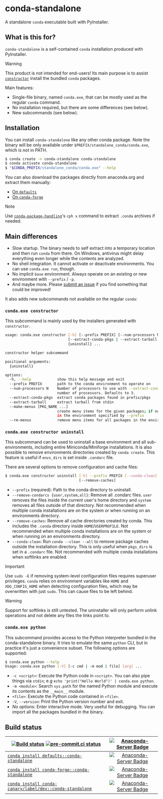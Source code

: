 # conda-standalone

A standalone `conda` executable built with PyInstaller.

## What is this for?

`conda-standalone` is a self-contained `conda` installation produced with PyInstaller.

> [!WARNING]
> This product is not intended for end-users! Its main purpose is to assist
> [`constructor`](https://github.com/conda/constructor) install the bundled `conda` packages.

Main features:

- Single-file binary, named `conda.exe`, that can be mostly used as the regular `conda` command.
- No installation required, but there are some differences (see below).
- New subcommands (see below).

## Installation

You can install `conda-standalone` like any other conda package.
Note the binary will be only available under `$PREFIX/standalone_conda/conda.exe`, which is not in PATH.

```bash
$ conda create -n conda-standalone conda-standalone
$ conda activate conda-standalone
$ "$CONDA_PREFIX/standalone_conda/conda.exe" --help
```

You can also download the packages directly from anaconda.org and extract them manually:

* [On `defaults`](https://anaconda.org/main/conda-standalone/files)
* [On `conda-forge`](https://anaconda.org/conda-forge/conda-standalone/files)

> [!NOTE]
> Use [`conda-package-handling`](https://github.com/conda/conda-package-handling)'s `cph x`
> command to extract `.conda` archives if needed.

## Main differences

- Slow startup. The binary needs to self extract into a temporary location and then run `conda` from there. On Windows, antivirus might delay everything even longer while the contents are analyzed.
- No shell integration. It cannot activate or deactivate environments. You can use `conda.exe run`, though.
- No implicit `base` environment. Always operate on an existing or new environment with `--prefix` / `-p`.
- And maybe more. Please [submit an issue][issue] if you find something that could be improved!

It also adds new subcommands not available on the regular `conda`:

### `conda.exe constructor`

This subcommand is mainly used by the installers generated with `constructor`.

```bash
usage: conda.exe constructor [-h] [--prefix PREFIX] [--num-processors N]
                             [--extract-conda-pkgs | --extract-tarball | --make-menus [PKG_NAME ...] | --rm-menus]
                             {uninstall} ...

constructor helper subcommand

positional arguments:
  {uninstall}

options:
  -h, --help            show this help message and exit
  --prefix PREFIX       path to the conda environment to operate on
  --num-processors N    Number of processors to use with --extract-conda-pkgs. Value must be int between 0 (auto) and the
                        number of processors. Defaults to 3.
  --extract-conda-pkgs  extract conda packages found in prefix/pkgs
  --extract-tarball     extract tarball from stdin
  --make-menus [PKG_NAME ...]
                        create menu items for the given packages; if none are given, create menu items for all packages
                        in the environment specified by --prefix
  --rm-menus            remove menu items for all packages in the environment specified by --prefix
```

### `conda.exe constructor uninstall`

This subcommand can be used to uninstall a base environment and all sub-environments, including
entire Miniconda/Miniforge installations.
It is also possible to remove environments directories created by `conda create`. This feature is
useful if `envs_dirs` is set inside `.condarc` file.

There are several options to remove configuration and cache files:

```bash
$ conda.exe constructor uninstall [-h] --prefix PREFIX [--conda-clean] [--remove-condarcs {user,system,all}]
                                  [--remove-caches]
```

- `--prefix` (required): Path to the conda directory to uninstall.
- `--remove-condarcs {user,system,all}`: Remove all .condarc files. `user` removes the files
                                         inside the current user's home directory and
                                         `system` removes all files outside of that directory.
                                         Not recommended when multiple conda installations are on
                                         the system or when running on an environments directory.
- `--remove-caches`: Remove all cache directories created by conda. This includes the `.conda`
                     directory inside `HOME`/`USERPROFILE`. Not recommended when multiple conda
                     installations are on the system or when running on an environments directory.
- `--conda-clean`:   Run `conda --clean --all` to remove package caches outside the installation
                     directory. This is only useful when `pkgs_dirs` is set in a `.condarc` file.
                     Not recommended with multiple conda installations when softlinks are enabled.

> [!IMPORTANT]
> Use `sudo -E` if removing system-level configuration files requires superuser privileges.
> `conda` relies on environment variables like `HOME` and `XDG_CONFIG_HOME` when detecting
> configuration files, which may be overwritten with just `sudo`.
> This can cause files to be left behind.

> [!WARNING]
> Support for softlinks is still untested.
> The uninstaller will only perform unlink operations and not delete any files the links point to.

### `conda.exe python`

This subcommand provides access to the Python interpreter bundled in the conda-standalone
binary. It tries to emulate the same `python` CLI, but in practice it's just a convenience
subset. The following options are supported:

```bash
$ conda.exe python --help
Usage: conda.exe python [-V] [-c cmd | -m mod | file] [arg] ...
```

- `-c <script>`: Execute the Python code in `<script>`. You can also pipe things via `stdin`;
  e.g `echo 'print("Hello World")' | conda.exe python`.
- `-m <module>`: Search `sys.path` for the named Python module and execute its contents as the `__main__` module.
- `<file>`: Execute the Python code contained in `<file>`.
- `-V`, `--version`: Print the Python version number and exit.
- _No options_: Enter interactive mode. Very useful for debugging.
  You can import all the packages bundled in the binary.

## Build status

| [![Build status](https://github.com/conda/conda-standalone/actions/workflows/tests.yml/badge.svg)](https://github.com/conda/conda-standalone/actions/workflows/tests.yml) [![pre-commit.ci status](https://results.pre-commit.ci/badge/github/conda/conda-standalone/main.svg)](https://results.pre-commit.ci/latest/github/conda/conda-standalone/main)  | [![Anaconda-Server Badge](https://anaconda.org/conda-canary/conda-standalone/badges/latest_release_date.svg)](https://anaconda.org/conda-canary/conda-standalone) |
| --- | :-: |
| [`conda install defaults::conda-standalone`](https://anaconda.org/anaconda/conda-standalone) | [![Anaconda-Server Badge](https://anaconda.org/anaconda/conda-standalone/badges/version.svg)](https://anaconda.org/anaconda/conda-standalone) |
| [`conda install conda-forge::conda-standalone`](https://anaconda.org/conda-forge/conda-standalone) | [![Anaconda-Server Badge](https://anaconda.org/conda-forge/conda-standalone/badges/version.svg)](https://anaconda.org/conda-forge/conda-standalone) |
| [`conda install conda-canary/label/dev::conda-standalone`](https://anaconda.org/conda-canary/conda-standalone) | [![Anaconda-Server Badge](https://anaconda.org/conda-canary/conda-standalone/badges/version.svg)](https://anaconda.org/conda-canary/constructor) |

[issue]: https://github.com/conda/conda-standalone/issues
